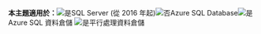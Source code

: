 <Token>**本主題適用於：**![是](../includes/media/yes.png)SQL Server (從 2016 年起)![否](../includes/media/no.png)Azure SQL Database![是](../includes/media/yes.png)Azure SQL 資料倉儲 ![是](../includes/media/yes.png)平行處理資料倉儲 </Token>